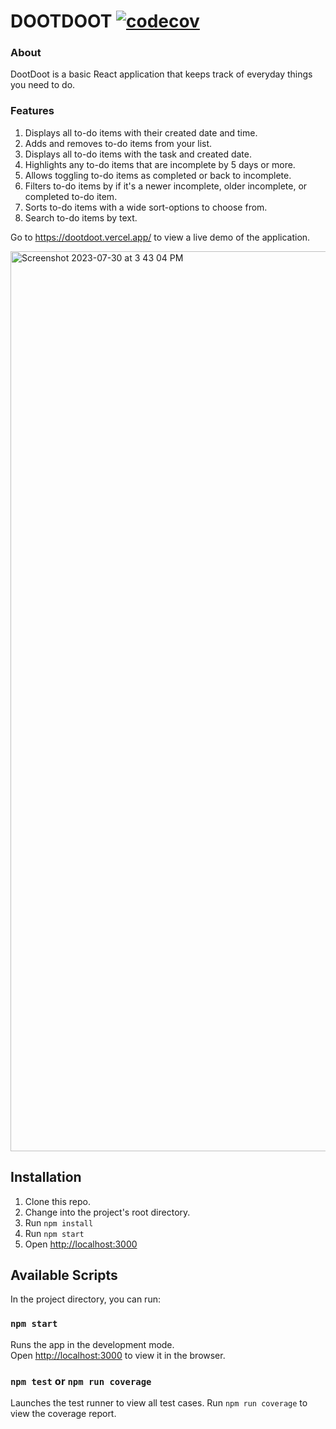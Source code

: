 # DOOTDOOT [![codecov](https://codecov.io/gh/jannelouisea/sas-todo-app/branch/main/graph/badge.svg?token=RAOFSNYY4C)](https://codecov.io/gh/jannelouisea/sas-todo-app)

### About
DootDoot is a basic React application that keeps track of everyday things you need to do.

### Features
1. Displays all to-do items with their created date and time.
2. Adds and removes to-do items from your list.
3. Displays all to-do items with the task and created date.
4. Highlights any to-do items that are incomplete by 5 days or more.
5. Allows toggling to-do items as completed or back to incomplete.
6. Filters to-do items by if it's a newer incomplete, older incomplete, or completed to-do item.
7. Sorts to-do items with a wide sort-options to choose from.
8. Search to-do items by text.

Go to https://dootdoot.vercel.app/ to view a live demo of the application.

<img width="1440" alt="Screenshot 2023-07-30 at 3 43 04 PM" src="https://github.com/jannelouisea/sas-todo-app/assets/13410015/47a9f05a-becc-4cfb-b19e-387115d16da3">

## Installation
1. Clone this repo.
2. Change into the project's root directory.
3. Run `npm install`
4. Run `npm start`
5. Open [http://localhost:3000](http://localhost:3000)

## Available Scripts

In the project directory, you can run:

### `npm start`
Runs the app in the development mode.\
Open [http://localhost:3000](http://localhost:3000) to view it in the browser.

### `npm test` or `npm run coverage`
Launches the test runner to view all test cases. Run `npm run coverage` to view the coverage report.
